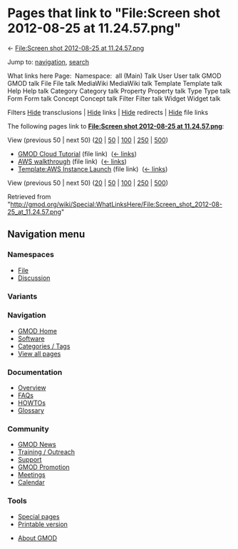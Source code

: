 <div id="mw-page-base" class="noprint">

</div>

<div id="mw-head-base" class="noprint">

</div>

<div id="content" class="mw-body" role="main">

<span id="top"></span>

<div id="mw-js-message" style="display:none;">

</div>



# <span dir="auto">Pages that link to "File:Screen shot 2012-08-25 at 11.24.57.png"</span>

<div id="bodyContent">

<div id="contentSub">

← [File:Screen shot 2012-08-25 at
11.24.57.png](/wiki/File:Screen_shot_2012-08-25_at_11.24.57.png "File:Screen shot 2012-08-25 at 11.24.57.png")

</div>

<div id="jump-to-nav" class="mw-jump">

Jump to: [navigation](#mw-navigation), [search](#p-search)

</div>

<div id="mw-content-text">

What links here Page:  Namespace:  all (Main) Talk User User talk GMOD
GMOD talk File File talk MediaWiki MediaWiki talk Template Template talk
Help Help talk Category Category talk Property Property talk Type Type
talk Form Form talk Concept Concept talk Filter Filter talk Widget
Widget talk

Filters
[Hide](/mediawiki/index.php?title=Special:WhatLinksHere/File:Screen_shot_2012-08-25_at_11.24.57.png&hidetrans=1 "Special:WhatLinksHere/File:Screen shot 2012-08-25 at 11.24.57.png")
transclusions \|
[Hide](/mediawiki/index.php?title=Special:WhatLinksHere/File:Screen_shot_2012-08-25_at_11.24.57.png&hidelinks=1 "Special:WhatLinksHere/File:Screen shot 2012-08-25 at 11.24.57.png")
links \|
[Hide](/mediawiki/index.php?title=Special:WhatLinksHere/File:Screen_shot_2012-08-25_at_11.24.57.png&hideredirs=1 "Special:WhatLinksHere/File:Screen shot 2012-08-25 at 11.24.57.png")
redirects \|
[Hide](/mediawiki/index.php?title=Special:WhatLinksHere/File:Screen_shot_2012-08-25_at_11.24.57.png&hideimages=1 "Special:WhatLinksHere/File:Screen shot 2012-08-25 at 11.24.57.png")
file links

The following pages link to **[File:Screen shot 2012-08-25 at
11.24.57.png](/wiki/File:Screen_shot_2012-08-25_at_11.24.57.png "File:Screen shot 2012-08-25 at 11.24.57.png")**:

View (previous 50 \| next 50)
([20](/mediawiki/index.php?title=Special:WhatLinksHere/File:Screen_shot_2012-08-25_at_11.24.57.png&limit=20 "Special:WhatLinksHere/File:Screen shot 2012-08-25 at 11.24.57.png")
\|
[50](/mediawiki/index.php?title=Special:WhatLinksHere/File:Screen_shot_2012-08-25_at_11.24.57.png&limit=50 "Special:WhatLinksHere/File:Screen shot 2012-08-25 at 11.24.57.png")
\|
[100](/mediawiki/index.php?title=Special:WhatLinksHere/File:Screen_shot_2012-08-25_at_11.24.57.png&limit=100 "Special:WhatLinksHere/File:Screen shot 2012-08-25 at 11.24.57.png")
\|
[250](/mediawiki/index.php?title=Special:WhatLinksHere/File:Screen_shot_2012-08-25_at_11.24.57.png&limit=250 "Special:WhatLinksHere/File:Screen shot 2012-08-25 at 11.24.57.png")
\|
[500](/mediawiki/index.php?title=Special:WhatLinksHere/File:Screen_shot_2012-08-25_at_11.24.57.png&limit=500 "Special:WhatLinksHere/File:Screen shot 2012-08-25 at 11.24.57.png"))

- [GMOD Cloud Tutorial](/wiki/GMOD_Cloud_Tutorial "GMOD Cloud Tutorial")
  (file link) ‎ <span class="mw-whatlinkshere-tools">([←
  links](/mediawiki/index.php?title=Special:WhatLinksHere&target=GMOD+Cloud+Tutorial "Special:WhatLinksHere"))</span>
- [AWS walkthrough](/wiki/AWS_walkthrough "AWS walkthrough") (file link)
  ‎ <span class="mw-whatlinkshere-tools">([←
  links](/mediawiki/index.php?title=Special:WhatLinksHere&target=AWS+walkthrough "Special:WhatLinksHere"))</span>
- [Template:AWS Instance
  Launch](/wiki/Template:AWS_Instance_Launch "Template:AWS Instance Launch")
  (file link) ‎ <span class="mw-whatlinkshere-tools">([←
  links](/mediawiki/index.php?title=Special:WhatLinksHere&target=Template%3AAWS+Instance+Launch "Special:WhatLinksHere"))</span>

View (previous 50 \| next 50)
([20](/mediawiki/index.php?title=Special:WhatLinksHere/File:Screen_shot_2012-08-25_at_11.24.57.png&limit=20 "Special:WhatLinksHere/File:Screen shot 2012-08-25 at 11.24.57.png")
\|
[50](/mediawiki/index.php?title=Special:WhatLinksHere/File:Screen_shot_2012-08-25_at_11.24.57.png&limit=50 "Special:WhatLinksHere/File:Screen shot 2012-08-25 at 11.24.57.png")
\|
[100](/mediawiki/index.php?title=Special:WhatLinksHere/File:Screen_shot_2012-08-25_at_11.24.57.png&limit=100 "Special:WhatLinksHere/File:Screen shot 2012-08-25 at 11.24.57.png")
\|
[250](/mediawiki/index.php?title=Special:WhatLinksHere/File:Screen_shot_2012-08-25_at_11.24.57.png&limit=250 "Special:WhatLinksHere/File:Screen shot 2012-08-25 at 11.24.57.png")
\|
[500](/mediawiki/index.php?title=Special:WhatLinksHere/File:Screen_shot_2012-08-25_at_11.24.57.png&limit=500 "Special:WhatLinksHere/File:Screen shot 2012-08-25 at 11.24.57.png"))

</div>

<div class="printfooter">

Retrieved from
"<http://gmod.org/wiki/Special:WhatLinksHere/File:Screen_shot_2012-08-25_at_11.24.57.png>"

</div>

<div id="catlinks" class="catlinks catlinks-allhidden">

</div>

<div class="visualClear">

</div>

</div>

</div>

<div id="mw-navigation">

## Navigation menu

<div id="mw-head">



<div id="left-navigation">

<div id="p-namespaces" class="vectorTabs" role="navigation"
aria-labelledby="p-namespaces-label">

### Namespaces

- <span id="ca-nstab-image"><a href="/wiki/File:Screen_shot_2012-08-25_at_11.24.57.png"
  accesskey="c" title="View the file page [c]">File</a></span>
- <span id="ca-talk"><a
  href="/mediawiki/index.php?title=File_talk:Screen_shot_2012-08-25_at_11.24.57.png&amp;action=edit&amp;redlink=1"
  accesskey="t"
  title="Discussion about the content page [t]">Discussion</a></span>

</div>

<div id="p-variants" class="vectorMenu emptyPortlet" role="navigation"
aria-labelledby="p-variants-label">

### 

### Variants[](#)

<div class="menu">

</div>

</div>

</div>

<div id="right-navigation">





</div>



</div>

</div>

</div>

<div id="mw-panel">

<div id="p-logo" role="banner">

<a href="/wiki/Main_Page"
style="background-image: url(http://gmod.org/images/GMOD-cogs.png);"
title="Visit the main page"></a>

</div>

<div id="p-Navigation" class="portal" role="navigation"
aria-labelledby="p-Navigation-label">

### Navigation

<div class="body">

- <span id="n-GMOD-Home">[GMOD Home](/wiki/Main_Page)</span>
- <span id="n-Software">[Software](/wiki/GMOD_Components)</span>
- <span id="n-Categories-.2F-Tags">[Categories /
  Tags](/wiki/Categories)</span>
- <span id="n-View-all-pages">[View all
  pages](/wiki/Special:AllPages)</span>

</div>

</div>

<div id="p-Documentation" class="portal" role="navigation"
aria-labelledby="p-Documentation-label">

### Documentation

<div class="body">

- <span id="n-Overview">[Overview](/wiki/Overview)</span>
- <span id="n-FAQs">[FAQs](/wiki/Category:FAQ)</span>
- <span id="n-HOWTOs">[HOWTOs](/wiki/Category:HOWTO)</span>
- <span id="n-Glossary">[Glossary](/wiki/Glossary)</span>

</div>

</div>

<div id="p-Community" class="portal" role="navigation"
aria-labelledby="p-Community-label">

### Community

<div class="body">

- <span id="n-GMOD-News">[GMOD News](/wiki/GMOD_News)</span>
- <span id="n-Training-.2F-Outreach">[Training /
  Outreach](/wiki/Training_and_Outreach)</span>
- <span id="n-Support">[Support](/wiki/Support)</span>
- <span id="n-GMOD-Promotion">[GMOD
  Promotion](/wiki/GMOD_Promotion)</span>
- <span id="n-Meetings">[Meetings](/wiki/Meetings)</span>
- <span id="n-Calendar">[Calendar](/wiki/Calendar)</span>

</div>

</div>

<div id="p-tb" class="portal" role="navigation"
aria-labelledby="p-tb-label">

### Tools

<div class="body">

- <span id="t-specialpages"><a href="/wiki/Special:SpecialPages" accesskey="q"
  title="A list of all special pages [q]">Special pages</a></span>
- <span id="t-print"><a
  href="/mediawiki/index.php?title=Special:WhatLinksHere/File:Screen_shot_2012-08-25_at_11.24.57.png&amp;printable=yes"
  rel="alternate" accesskey="p"
  title="Printable version of this page [p]">Printable version</a></span>

</div>

</div>

</div>

</div>

<div id="footer" role="contentinfo">

- <span id="footer-places-about">[About
  GMOD](/wiki/GMOD:About "GMOD:About")</span>

<!-- -->






</div>
